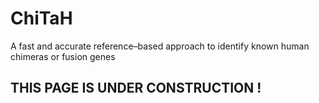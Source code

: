 # ChiTaH
A fast and accurate reference–based approach to identify known human chimeras or fusion genes

## THIS PAGE IS UNDER CONSTRUCTION !
